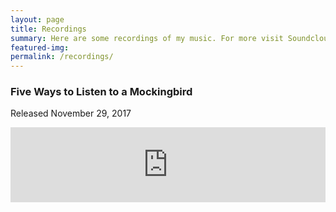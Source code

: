 ```yaml
---
layout: page
title: Recordings
summary: Here are some recordings of my music. For more visit Soundcloud or Bandcamp. Thanks for listening!
featured-img:
permalink: /recordings/
---
```


### Five Ways to Listen to a Mockingbird

Released November 29, 2017

<div class="wrap"><iframe style="border: 0; width: 100%; height: 120px;" src="https://bandcamp.com/EmbeddedPlayer/track=472703450/size=large/bgcol=ffffff/linkcol=0687f5/tracklist=false/artwork=small/transparent=true/" seamless><a href="https://midgarensemble.bandcamp.com/track/build-that-wall-bastion">"Build That Wall" from Bastion</a></iframe></div>
